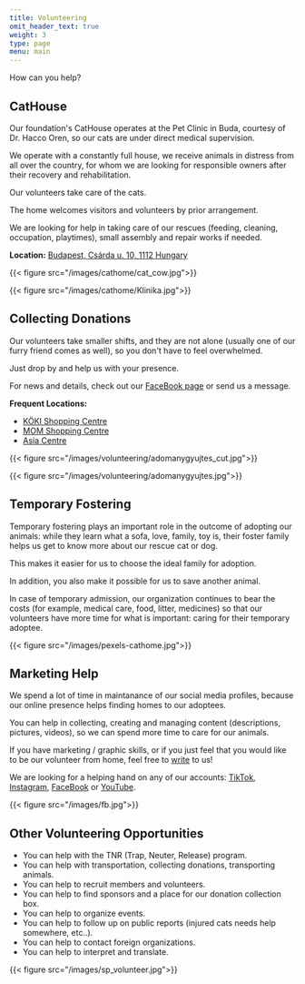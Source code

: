 ```yaml
---
title: Volunteering
omit_header_text: true
weight: 3
type: page
menu: main
---
```


How can you help?

## CatHouse

Our foundation's CatHouse operates at the Pet Clinic in Buda, courtesy of Dr. Hacco Oren, so our cats are under direct medical supervision.

We operate with a constantly full house, we receive animals in distress from all over the country, for whom we are looking for responsible owners after their recovery and rehabilitation.

Our volunteers take care of the cats.

The home welcomes visitors and volunteers by prior arrangement.

We are looking for help in taking care of our rescues (feeding, cleaning, occupation, playtimes), small assembly and repair works if needed.

**Location:** [Budapest, Csárda u. 10, 1112 Hungary](https://www.google.com/maps/place/Budai+Kis%C3%A1llatklinika+Rendel%C5%91int%C3%A9zete/@47.4601847,19.0090975,17z/data=!3m1!4b1!4m5!3m4!1s0x4741dde8b4e67e71:0x6ab64ed305e20d1f!8m2!3d47.4602015!4d19.0112449)

{{< figure src="/images/cathome/cat_cow.jpg">}}

{{< figure src="/images/cathome/Klinika.jpg">}}

## Collecting Donations

Our volunteers take smaller shifts, and they are not alone (usually one of our furry friend comes as well), so you don't have to feel overwhelmed.

Just drop by and help us with your presence.

For news and details, check out our [FaceBook page](https://www.facebook.com/allatrendorseg2013) or send us a message.

**Frequent Locations:**

- [KÖKI Shopping Centre](https://goo.gl/maps/LN1HAJdnbkcwuqHo9)
- [MOM Shopping Centre](https://goo.gl/maps/yJKHDEwLaFPC3DKaA)
- [Asia Centre](https://goo.gl/maps/3CKbBeMFaMtN5HSNA)

{{< figure src="/images/volunteering/adomanygyujtes_cut.jpg">}}

{{< figure src="/images/volunteering/adomanygyujtes.jpg">}}

## Temporary Fostering

Temporary fostering plays an important role in the outcome of adopting our animals: while they learn what a sofa, love, family, toy is, their foster family helps us get to know more about our rescue cat or dog.

This makes it easier for us to choose the ideal family for adoption.

In addition, you also make it possible for us to save another animal.

In case of temporary admission, our organization continues to bear the costs (for example, medical care, food, litter, medicines) so that our volunteers have more time for what is important: caring for their temporary adoptee.

{{< figure src="/images/pexels-cathome.jpg">}}

## Marketing Help

We spend a lot of time in maintanance of our social media profiles, because our online presence helps finding homes to our adoptees.

You can help in collecting, creating and managing content (descriptions, pictures, videos), so we can spend more time to care for our animals.

If you have marketing / graphic skills, or if you just feel that you would like to be our volunteer from home, feel free to [write](../contact) to us!

We are looking for a helping hand on any of our accounts: [TikTok](https://www.tiktok.com/@allatrendorsegalapitvany), [Instagram](https://www.instagram.com/allatrendorseg_alapitvany), [FaceBook](https://www.facebook.com/allatrendorseg2013) or [YouTube](https://www.youtube.com/@allatrendorsegalapitvany2841).

{{< figure src="/images/fb.jpg">}}

## Other Volunteering Opportunities

- You can help with the TNR (Trap, Neuter, Release) program.
- You can help with transportation, collecting donations, transporting animals.
- You can help to recruit members and volunteers.
- You can help to find sponsors and a place for our donation collection box.
- You can help to organize events.
- You can help to follow up on public reports (injured cats needs help somewhere, etc..).
- You can help to contact foreign organizations.
- You can help to interpret and translate.

{{< figure src="/images/sp_volunteer.jpg">}}
